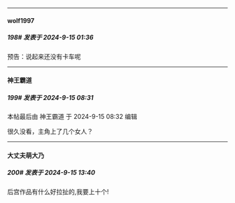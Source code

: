 ﻿
*****

####  wolf1997  
##### 198#       发表于 2024-9-15 01:36

预告：说起来还没有卡车呢


*****

####  神王霸道  
##### 199#       发表于 2024-9-15 08:31

 本帖最后由 神王霸道 于 2024-9-15 08:32 编辑 

很久没看，主角上了几个女人？


*****

####  大丈夫萌大乃  
##### 200#       发表于 2024-9-15 13:40

后宫作品有什么好拉扯的,我要上十个!


